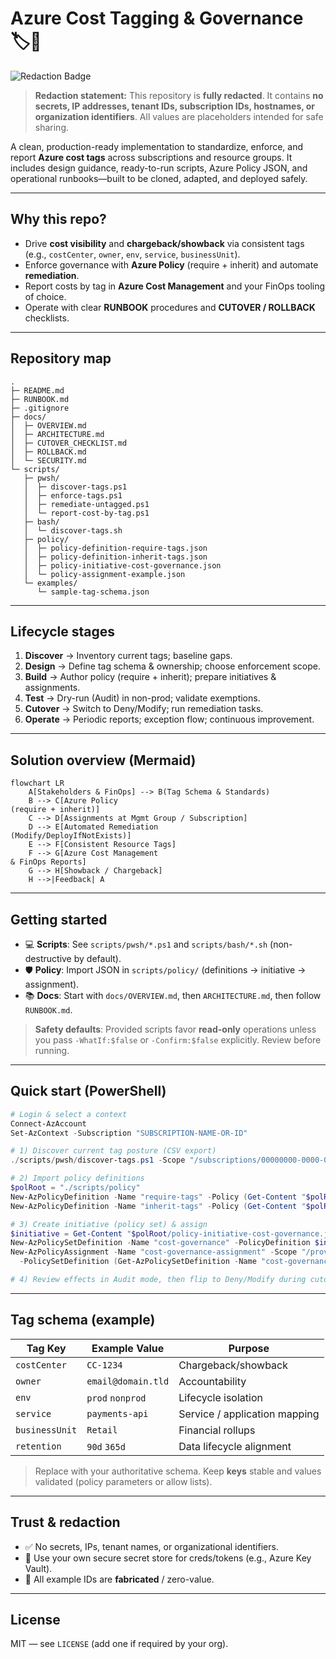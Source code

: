 # Azure Cost Tagging & Governance 🏷️💸

![Redaction Badge](https://img.shields.io/badge/REDACTED-No%20secrets%20or%20tenant%20info-green)
> **Redaction statement:** This repository is **fully redacted**. It contains **no secrets, IP addresses, tenant IDs, subscription IDs, hostnames, or organization identifiers**. All values are placeholders intended for safe sharing.

A clean, production-ready implementation to standardize, enforce, and report **Azure cost tags** across subscriptions and resource groups. It includes design guidance, ready-to-run scripts, Azure Policy JSON, and operational runbooks—built to be cloned, adapted, and deployed safely.

---

## Why this repo?

- Drive **cost visibility** and **chargeback/showback** via consistent tags (e.g., `costCenter`, `owner`, `env`, `service`, `businessUnit`).
- Enforce governance with **Azure Policy** (require + inherit) and automate **remediation**.
- Report costs by tag in **Azure Cost Management** and your FinOps tooling of choice.
- Operate with clear **RUNBOOK** procedures and **CUTOVER / ROLLBACK** checklists.

---

## Repository map

```
.
├─ README.md
├─ RUNBOOK.md
├─ .gitignore
├─ docs/
│  ├─ OVERVIEW.md
│  ├─ ARCHITECTURE.md
│  ├─ CUTOVER_CHECKLIST.md
│  ├─ ROLLBACK.md
│  └─ SECURITY.md
└─ scripts/
   ├─ pwsh/
   │  ├─ discover-tags.ps1
   │  ├─ enforce-tags.ps1
   │  ├─ remediate-untagged.ps1
   │  └─ report-cost-by-tag.ps1
   ├─ bash/
   │  └─ discover-tags.sh
   ├─ policy/
   │  ├─ policy-definition-require-tags.json
   │  ├─ policy-definition-inherit-tags.json
   │  ├─ policy-initiative-cost-governance.json
   │  └─ policy-assignment-example.json
   └─ examples/
      └─ sample-tag-schema.json
```

---

## Lifecycle stages

1. **Discover** → Inventory current tags; baseline gaps.
2. **Design** → Define tag schema & ownership; choose enforcement scope.
3. **Build** → Author policy (require + inherit); prepare initiatives & assignments.
4. **Test** → Dry-run (Audit) in non-prod; validate exemptions.
5. **Cutover** → Switch to Deny/Modify; run remediation tasks.
6. **Operate** → Periodic reports; exception flow; continuous improvement.

---

## Solution overview (Mermaid)

```mermaid
flowchart LR
    A[Stakeholders & FinOps] --> B(Tag Schema & Standards)
    B --> C[Azure Policy
(require + inherit)]
    C --> D[Assignments at Mgmt Group / Subscription]
    D --> E[Automated Remediation
(Modify/DeployIfNotExists)]
    E --> F[Consistent Resource Tags]
    F --> G[Azure Cost Management
& FinOps Reports]
    G --> H[Showback / Chargeback]
    H -->|Feedback| A
```

---

## Getting started

- 💻 **Scripts**: See `scripts/pwsh/*.ps1` and `scripts/bash/*.sh` (non-destructive by default).
- 🛡️ **Policy**: Import JSON in `scripts/policy/` (definitions → initiative → assignment).
- 📚 **Docs**: Start with `docs/OVERVIEW.md`, then `ARCHITECTURE.md`, then follow `RUNBOOK.md`.

> **Safety defaults**: Provided scripts favor **read-only** operations unless you pass `-WhatIf:$false` or `-Confirm:$false` explicitly. Review before running.

---

## Quick start (PowerShell)

```powershell
# Login & select a context
Connect-AzAccount
Set-AzContext -Subscription "SUBSCRIPTION-NAME-OR-ID"

# 1) Discover current tag posture (CSV export)
./scripts/pwsh/discover-tags.ps1 -Scope "/subscriptions/00000000-0000-0000-0000-000000000000" -OutFile "./tag-inventory.csv"

# 2) Import policy definitions
$polRoot = "./scripts/policy"
New-AzPolicyDefinition -Name "require-tags" -Policy (Get-Content "$polRoot/policy-definition-require-tags.json" -Raw)
New-AzPolicyDefinition -Name "inherit-tags" -Policy (Get-Content "$polRoot/policy-definition-inherit-tags.json" -Raw)

# 3) Create initiative (policy set) & assign
$initiative = Get-Content "$polRoot/policy-initiative-cost-governance.json" -Raw
New-AzPolicySetDefinition -Name "cost-governance" -PolicyDefinition $initiative
New-AzPolicyAssignment -Name "cost-governance-assignment" -Scope "/providers/Microsoft.Management/managementGroups/MG-CORP" `
  -PolicySetDefinition (Get-AzPolicySetDefinition -Name "cost-governance")

# 4) Review effects in Audit mode, then flip to Deny/Modify during cutover.
```

---

## Tag schema (example)

| Tag Key       | Example Value         | Purpose                               |
|---------------|-----------------------|----------------------------------------|
| `costCenter`  | `CC-1234`            | Chargeback/showback                    |
| `owner`       | `email@domain.tld`   | Accountability                         |
| `env`         | `prod` `nonprod`     | Lifecycle isolation                    |
| `service`     | `payments-api`       | Service / application mapping          |
| `businessUnit`| `Retail`             | Financial rollups                      |
| `retention`   | `90d` `365d`         | Data lifecycle alignment               |

> Replace with your authoritative schema. Keep **keys** stable and values validated (policy parameters or allow lists).

---

## Trust & redaction

- ✅ No secrets, IPs, tenant names, or organizational identifiers.
- 🔐 Use your own secure secret store for creds/tokens (e.g., Azure Key Vault).
- 🧪 All example IDs are **fabricated** / zero-value.

---

## License

MIT — see `LICENSE` (add one if required by your org).
